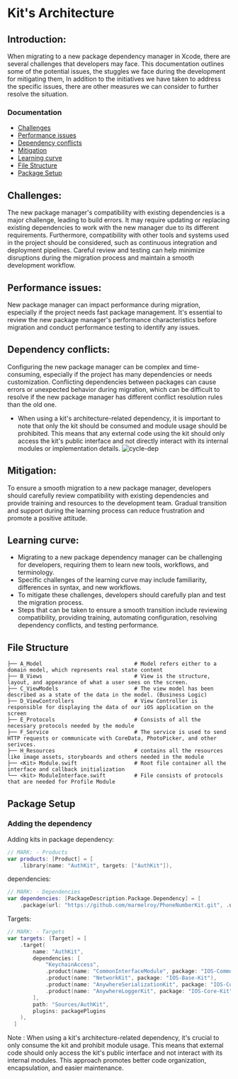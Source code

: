 # Kit's Architecture 
## Introduction: 
  
   When migrating to a new package dependency manager in Xcode, there are several challenges that developers may face. This documentation          outlines some of the potential issues, the stuggles we face during the development for mitigating them, In addition to the initiatives we        have taken to address the specific issues, there are other measures we can consider to further resolve the situation.
   
### Documentation

- [Challenges](#Challenges)
- [Performance issues](#Performance-issues)
- [Dependency conflicts](#Dependency-conflicts)
- [Mitigation](#Mitigation)
- [Learning curve](#Learning-curve)
- [File Structure](#File-Structure)
- [Package Setup](#Package-Setup)


## Challenges:

  The new package manager's compatibility with existing dependencies is a major challenge, leading to build errors. It may require updating or replacing existing dependencies to work with the new manager due to its different requirements. Furthermore, compatibility with other tools and systems used in the project should be considered, such as continuous integration and deployment pipelines. Careful review and testing can help minimize disruptions during the migration process and maintain a smooth development workflow.
    
## Performance issues:

  New package manager can impact performance during migration, especially if the project needs fast package management. It's essential to review   the new package manager's performance characteristics before migration and conduct performance testing to identify any issues.
        
## Dependency conflicts: 

  Configuring the new package manager can be complex and time-consuming, especially if the project has many dependencies or needs customization.   Conflicting dependencies between packages can cause errors or unexpected behavior during migration, which can be difficult to resolve if the     new package manager has different conflict resolution rules than the old one.

   - When using a kit's architecture-related dependency, it is important to note that only the kit should be consumed and module usage should        be prohibited. This means that any external code using the kit should only access the kit's public interface and not directly interact          with its internal modules or implementation details.
     ![cycle-dep](https://user-images.githubusercontent.com/114584154/220047378-72df81e2-7c6d-4904-885f-864ecc1f1611.png)
    
## Mitigation: 

  To ensure a smooth migration to a new package manager, developers should carefully review compatibility with existing dependencies and provide training and resources to the development team. Gradual transition and support during the learning process can reduce frustration and promote a positive attitude.

## Learning curve: 

  - Migrating to a new package dependency manager can be challenging for developers, requiring them to learn new tools, workflows, and               terminology.
  - Specific challenges of the learning curve may include familiarity, differences in syntax, and new workflows.
  - To mitigate these challenges, developers should carefully plan and test the migration process.
  - Steps that can be taken to ensure a smooth transition include reviewing compatibility, providing training, automating configuration,             resolving dependency conflicts, and testing performance.

## File Structure

    ├── A_Model                             # Model refers either to a domain model, which represents real state content
    ├── B_Views                             # View is the structure, layout, and appearance of what a user sees on the screen.
    ├── C_ViewModels                        # The view model has been described as a state of the data in the model. (Business Logic)
    ├── D_ViewControllers                   # View Controller is responsible for displaying the data of our iOS application on the screen
    ├── E_Protocols                         # Consists of all the necessary protocols needed by the module
    ├── F_Service                           # The service is used to send HTTP requests or communicate with CoreData, PhotoPicker, and other serivces.
    ├── H_Resources                         # contains all the resources like image assets, storyboards and others needed in the module
    ├── <Kit> Module.swift                  # Root file container all the interface and callback initialization
    └── <kit> ModuleInterface.swift         # File consists of protocols that are needed for Profile Module

## Package Setup

### Adding the dependency

Adding kits in package dependency:
``` swift
// MARK: - Products 
var products: [Product] = [
    .library(name: "AuthKit", targets: ["AuthKit"]),
```
dependencies:
``` swift 
// MARK: - Dependencies
var dependencies: [PackageDescription.Package.Dependency] = [
    .package(url: "https://github.com/marmelroy/PhoneNumberKit.git", .upToNextMajor(from: .init(3, 3, 3))),
```
Targets:
``` swift 
// MARK: - Targets
var targets: [Target] = [
    .target(
        name: "AuthKit",
        dependencies: [
            "KeychainAccess",
            .product(name: "CommonInterfaceModule", package: "IOS-Common-Interface"),
            .product(name: "NetworkKit", package: "IOS-Base-Kit"),
            .product(name: "AnywhereSerializationKit", package: "IOS-Core-Kit"),
            .product(name: "AnywhereLoggerKit", package: "IOS-Core-Kit")
        ],
        path: "Sources/AuthKit",
        plugins: packagePlugins
    ),
  ]
```
Note : When using a kit's architecture-related dependency, it's crucial to only consume the kit and prohibit module usage. This means that external code should only access the kit's public interface and not interact with its internal modules. This approach promotes better code organization, encapsulation, and easier maintenance.
